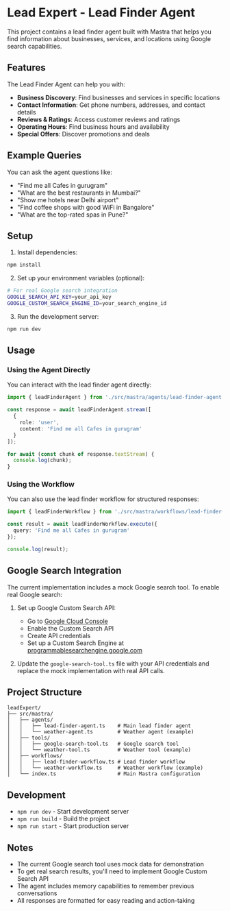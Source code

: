 # Lead Expert - Lead Finder Agent

This project contains a lead finder agent built with Mastra that helps you find information about businesses, services, and locations using Google search capabilities.

## Features

The Lead Finder Agent can help you with:

- **Business Discovery**: Find businesses and services in specific locations
- **Contact Information**: Get phone numbers, addresses, and contact details
- **Reviews & Ratings**: Access customer reviews and ratings
- **Operating Hours**: Find business hours and availability
- **Special Offers**: Discover promotions and deals

## Example Queries

You can ask the agent questions like:

- "Find me all Cafes in gurugram"
- "What are the best restaurants in Mumbai?"
- "Show me hotels near Delhi airport"
- "Find coffee shops with good WiFi in Bangalore"
- "What are the top-rated spas in Pune?"

## Setup

1. Install dependencies:
```bash
npm install
```

2. Set up your environment variables (optional):
```bash
# For real Google search integration
GOOGLE_SEARCH_API_KEY=your_api_key
GOOGLE_CUSTOM_SEARCH_ENGINE_ID=your_search_engine_id
```

3. Run the development server:
```bash
npm run dev
```

## Usage

### Using the Agent Directly

You can interact with the lead finder agent directly:

```typescript
import { leadFinderAgent } from './src/mastra/agents/lead-finder-agent';

const response = await leadFinderAgent.stream([
  {
    role: 'user',
    content: 'Find me all Cafes in gurugram'
  }
]);

for await (const chunk of response.textStream) {
  console.log(chunk);
}
```

### Using the Workflow

You can also use the lead finder workflow for structured responses:

```typescript
import { leadFinderWorkflow } from './src/mastra/workflows/lead-finder-workflow';

const result = await leadFinderWorkflow.execute({
  query: 'Find me all Cafes in gurugram'
});

console.log(result);
```

## Google Search Integration

The current implementation includes a mock Google search tool. To enable real Google search:

1. Set up Google Custom Search API:
   - Go to [Google Cloud Console](https://console.cloud.google.com/)
   - Enable the Custom Search API
   - Create API credentials
   - Set up a Custom Search Engine at [programmablesearchengine.google.com](https://programmablesearchengine.google.com/)

2. Update the `google-search-tool.ts` file with your API credentials and replace the mock implementation with real API calls.

## Project Structure

```
leadExpert/
├── src/mastra/
│   ├── agents/
│   │   ├── lead-finder-agent.ts    # Main lead finder agent
│   │   └── weather-agent.ts        # Weather agent (example)
│   ├── tools/
│   │   ├── google-search-tool.ts   # Google search tool
│   │   └── weather-tool.ts         # Weather tool (example)
│   ├── workflows/
│   │   ├── lead-finder-workflow.ts # Lead finder workflow
│   │   └── weather-workflow.ts     # Weather workflow (example)
│   └── index.ts                    # Main Mastra configuration
```

## Development

- `npm run dev` - Start development server
- `npm run build` - Build the project
- `npm run start` - Start production server

## Notes

- The current Google search tool uses mock data for demonstration
- To get real search results, you'll need to implement Google Custom Search API
- The agent includes memory capabilities to remember previous conversations
- All responses are formatted for easy reading and action-taking 
